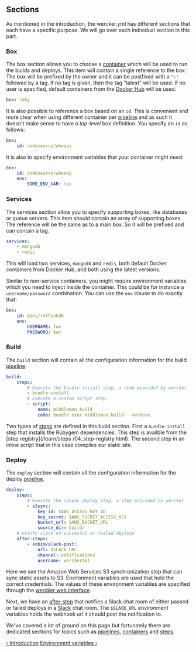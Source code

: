 ## Sections

As mentioned in the introduction, the wercker.yml has different
sections that each have a specific purpose. We will go over each
individual section in this part.

### Box

The box section allows you to choose a
[container](/learn/containers/01_introduction.html) which will be used to run
the builds and deploys. This item will contain a single reference to the box.
The box will be prefixed by the owner and it can be postfixed with a `":"`
followed by a tag. If no tag is given, then the tag "latest" will be used.
If no user is specified, default containers from the [Docker
Hub](/learn/containers/02_docker-hub.html) will be used.

```yaml
box: ruby
```

It is also possible to reference a box based on an `id`. This is
convenient and more clear when using different container per
[pipeline](/learn/pipelines/01_introduction.html) and as such it doesn't
make sense to have a *top-level* box definition. You specify an `id` as
follows:

```yaml
box:
    id: nodesource/wheezy
```

It is also to specify environment variables that your container might
need:

```yaml
box:
    id: nodesource/wheezy
    env:
        SOME_ENV_VAR: foo
```


### Services

The services section allow you to specify supporting boxes, like databases or
queue servers. This item should contain an array of supporting boxes. The
reference will be the same as to a main box. So it will be prefixed and can
contain a tag.

```yaml
services:
    - mongodb
    - redis
```

This will load two services, `mongodb` and `redis`, both default Docker
containers from Docker Hub, and both using the latest versions.

Similar to non-service containers, you might require environment variables
which you need to inject inside the container. This could be for
instance a `username/password` combination. You can use the `env`
clause to do exactly that:

```yaml
box:
    id: mies/rethinkdb
    env:
        USERNAME: foo
        PASSWORD: bar
```


### Build

The `build` section will contain all the configuration information for the build
[pipeline](/learn/pipelines/01_introduction.html).

```yaml
build:
    steps:
        # Execute the bundle install step, a step provided by wercker
        - bundle-install
        # Execute a custom script step.
        - script:
            name: middleman build
            code: bundle exec middleman build --verbose
```

Two types of [steps](/learn/steps/01_introduction.html) are defined in this
build section. First a `bundle-install` step that installs the Rubygem
dependencies. This step is availble from the [step registry](/learn/steps
/04_step-registry.html). The second step in an inline script that in this case
compiles our static site.

### Deploy

The `deploy` section will contain all the configuration information for the deploy
[pipeline](/learn/pipelines/01_introduction.html).

```yaml
deploy:
    steps:
        # Execute the s3sync deploy step, a step provided by wercker
        - s3sync:
            key_id: $AWS_ACCESS_KEY_ID
            key_secret: $AWS_SECRET_ACCESS_KEY
            bucket_url: $AWS_BUCKET_URL
            source_dir: build/
    # notify slack on succesful or failed deploys
    after-steps:
        - kobim/slack-post:
            url: $SLACK_URL
            channel: notifications
            username: werckerbot
```

Here we see the Amazon Web Services S3 synchronization step that can
sync static assets to S3. Environment variables are used that hold the
correct credentials. The values of these environment variables are
specified through the [wercker web interface](/learn/pipelines/03_using-env-vars.html).

Next, we have an [after-step](/learn/steps/03_after-steps.html) that notifies a Slack chat room of either
passed or failed deploys in a [Slack](http://slack.com) chat room. The `$SLACK_URL` environment variables holds
the webhook url it should post the notification to.

We've covered a lot of ground on this page but fortunately there are
dedicated sections for topics such as [pipelines](/learn/pipelines/01_introduction.html), [containers](/learn/containers/01_introduction.html) and
[steps](/learn/steps/01_introduction.html).

[&lsaquo; Introduction](/learn/wercker-yml/01_introduction.html "nav previous yml")
[Environment variables &rsaquo;](/learn/wercker-yml/03_environment-variables.html "nav next yml")
